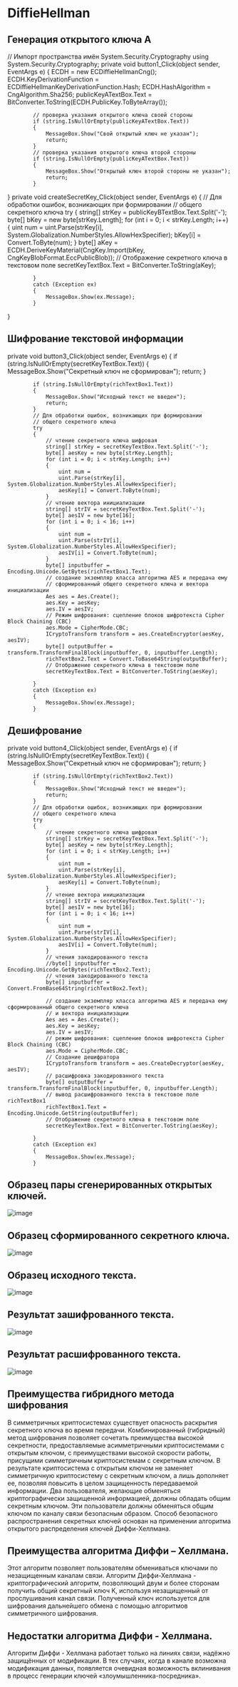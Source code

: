 # DiffieHellman
## Генерация открытого ключа A 
// Импорт пространства имён System.Security.Cryptography
using System.Security.Cryptography;
private void button1_Click(object sender, EventArgs e)
{
            ECDH = new ECDiffieHellmanCng();
            ECDH.KeyDerivationFunction = ECDiffieHellmanKeyDerivationFunction.Hash;
            ECDH.HashAlgorithm = CngAlgorithm.Sha256;
            publicKeyATextBox.Text = BitConverter.ToString(ECDH.PublicKey.ToByteArray());

            // проверка указания открытого ключа своей стороны 
            if (string.IsNullOrEmpty(publicKeyATextBox.Text))
            {
                MessageBox.Show("Свой открытый ключ не указан");
                return;
            }
            // проверка указания открытого ключа второй стороны
            if (string.IsNullOrEmpty(publicKeyATextBox.Text))
            {
                MessageBox.Show("Открытый ключ второй стороны не указан");
                return;
            }
}
private void createSecretKey_Click(object sender, EventArgs e)
        {
            // Для обработки ошибок, возникающих при формировании 
            // общего секретного ключа 
            try
            {
                string[] strKey = publicKeyBTextBox.Text.Split('-');
                byte[] bKey = new byte[strKey.Length];
                for (int i = 0; i < strKey.Length; i++)
                {
                    uint num = uint.Parse(strKey[i], System.Globalization.NumberStyles.AllowHexSpecifier);
                    bKey[i] = Convert.ToByte(num);
                }
                byte[] aKey = ECDH.DeriveKeyMaterial(CngKey.Import(bKey, CngKeyBlobFormat.EccPublicBlob));
                // Отображение секретного ключа в текстовом поле 
                secretKeyTextBox.Text = BitConverter.ToString(aKey);

            }
            catch (Exception ex)
            {
                MessageBox.Show(ex.Message);
            }
}

## Шифрование текстовой информации
private void button3_Click(object sender, EventArgs e)
        {
            if (string.IsNullOrEmpty(secretKeyTextBox.Text))
            {
                MessageBox.Show("Секретный ключ не сформирован");
                return;
            }

            if (string.IsNullOrEmpty(richTextBox1.Text))
            {
                MessageBox.Show("Исходный текст не введен");
                return;
            }
            // Для обработки ошибок, возникающих при формировании 
            // общего секретного ключа 
            try
            {
                // чтение секретного ключа шифровая
                string[] strKey = secretKeyTextBox.Text.Split('-');
                byte[] aesKey = new byte[strKey.Length];
                for (int i = 0; i < strKey.Length; i++)
                {
                    uint num =
                    uint.Parse(strKey[i], System.Globalization.NumberStyles.AllowHexSpecifier);
                    aesKey[i] = Convert.ToByte(num);
                }
                // чтение вектора инициализации
                string[] strIV = secretKeyTextBox.Text.Split('-');
                byte[] aesIV = new byte[16];
                for (int i = 0; i < 16; i++)
                {
                    uint num =
                    uint.Parse(strIV[i], System.Globalization.NumberStyles.AllowHexSpecifier);
                    aesIV[i] = Convert.ToByte(num);
                }
                byte[] inputbuffer = Encoding.Unicode.GetBytes(richTextBox1.Text);
                // создание экземпляр класса алгоритма AES и передача ему 
                // сформированный общего секретного ключа и вектора инициализации
                Aes aes = Aes.Create();
                aes.Key = aesKey;
                aes.IV = aesIV;
                // Режим шифрования: сцепление блоков шифротекста Cipher Block Chaining (CBC)
                aes.Mode = CipherMode.CBC;
                ICryptoTransform transform = aes.CreateEncryptor(aesKey, aesIV);
                byte[] outputBuffer = transform.TransformFinalBlock(inputbuffer, 0, inputbuffer.Length);
                richTextBox2.Text = Convert.ToBase64String(outputBuffer);
                // Отображение секретного ключа в текстовом поле
                secretKeyTextBox.Text = BitConverter.ToString(aesKey);

            }
            catch (Exception ex)
            {
                MessageBox.Show(ex.Message);
            }
## Дешифрование
private void button4_Click(object sender, EventArgs e)
        {
            if (string.IsNullOrEmpty(secretKeyTextBox.Text))
            {
                MessageBox.Show("Секретный ключ не сформирован");
                return;
            }

            if (string.IsNullOrEmpty(richTextBox2.Text))
            {
                MessageBox.Show("Исходный текст не введен");
                return;
            }
            // Для обработки ошибок, возникающих при формировании 
            // общего секретного ключа 
            try
            {
                // чтение секретного ключа шифровая
                string[] strKey = secretKeyTextBox.Text.Split('-');
                byte[] aesKey = new byte[strKey.Length];
                for (int i = 0; i < strKey.Length; i++)
                {
                    uint num =
                    uint.Parse(strKey[i], System.Globalization.NumberStyles.AllowHexSpecifier);
                    aesKey[i] = Convert.ToByte(num);
                }
                // чтение вектора инициализации
                string[] strIV = secretKeyTextBox.Text.Split('-');
                byte[] aesIV = new byte[16];
                for (int i = 0; i < 16; i++)
                {
                    uint num =
                    uint.Parse(strIV[i], System.Globalization.NumberStyles.AllowHexSpecifier);
                    aesIV[i] = Convert.ToByte(num);
                }
                // чтения закодированного текста
                //byte[] inputbuffer = Encoding.Unicode.GetBytes(richTextBox2.Text);
                // чтения закодированного текста
                byte[] inputbuffer = Convert.FromBase64String(richTextBox2.Text);

                // создание экземпляр класса алгоритма AES и передача ему сформированный общего секретного ключа
                // и вектора инициализации
                Aes aes = Aes.Create();
                aes.Key = aesKey;
                aes.IV = aesIV;
                // режим шифрования: сцепление блоков шифротекста Cipher Block Chaining (CBC)
                aes.Mode = CipherMode.CBC;
                // Создание дешифратора
                ICryptoTransform transform = aes.CreateDecryptor(aesKey, aesIV);
                // расшифровка закодированного текста
                byte[] outputBuffer = transform.TransformFinalBlock(inputbuffer, 0, inputbuffer.Length);
                // вывод расшифрованного текста в текстовое поле richTextBox1
                richTextBox1.Text = Encoding.Unicode.GetString(outputBuffer);
                // Отображение секретного ключа в текстовом поле 
                secretKeyTextBox.Text = BitConverter.ToString(aesKey);

            }
            catch (Exception ex)
            {
                MessageBox.Show(ex.Message);
            }   


## Образец пары сгенерированных открытых ключей.
![image](https://user-images.githubusercontent.com/20966308/131289773-15fba92d-c390-47e0-8ac7-ed76e8c758a7.png)

## Образец сформированного секретного ключа.

![image](https://user-images.githubusercontent.com/20966308/131289784-a5a7161e-bde2-436d-b354-6a2bc0a2e0e6.png)

## Образец исходного текста.

![image](https://user-images.githubusercontent.com/20966308/131289788-e33dd5d7-903c-45e3-b0a4-42b8f6591a42.png)


## Результат зашифрованного текста.
	
![image](https://user-images.githubusercontent.com/20966308/131289798-fd027b09-f478-49c1-b04a-39bec2f6640d.png)

## Результат расшифрованного текста.
![image](https://user-images.githubusercontent.com/20966308/131289810-fadc222e-9645-4d12-a8f7-ce2a758b2201.png)

## Преимущества гибридного метода шифрования
В симметричных криптосистемах существует опасность раскрытия секретного ключа во время передачи. Комбинированный (гибридный) метод шифрования позволяет сочетать преимущества высокой секретности, предоставляемые асимметричными криптосистемами с открытым ключом, с преимуществами высокой скорости работы, присущими симметричным криптосистемам с секретным ключом. В результате криптосистема с открытым ключом не заменяет симметричную криптосистему с секретным ключом, а лишь дополняет ее, позволяя повысить в целом защищенность передаваемой информации. Два пользователя, желающие обменяться криптографически защищенной информацией, должны обладать общим секретным ключом. Эти пользователи должны обменяться общим ключом по каналу связи безопасным образом. 
Способ безопасного распространения секретных ключей основан на применении алгоритма открытого распределения ключей Диффи-Хеллмана. 
## Преимущества алгоритма Диффи – Хеллмана.
Этот алгоритм позволяет пользователям обмениваться ключами по незащищенным каналам связи.
Алгоритм Диффи-Хеллмана - криптографический алгоритм, позволяющий двум и более сторонам получить общий секретный ключ K, используя незащищенный от прослушивания канал связи. Полученный ключ используется для шифрования дальнейшего обмена с помощью алгоритмов симметричного шифрования.
## Недостатки алгоритма Диффи - Хеллмана.
Алгоритм Диффи - Хеллмана работает только на линиях связи, надёжно защищённых от модификации. В тех случаях, когда в канале возможна модификация данных, появляется очевидная возможность вклинивания в процесс генерации ключей «злоумышленника-посредника».
